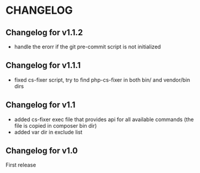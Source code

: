 CHANGELOG
==========================

Changelog for v1.1.2
--------------------

* handle the erorr if the git pre-commit script is not initialized

Changelog for v1.1.1
--------------------

* fixed cs-fixer script, try to find php-cs-fixer in both bin/ and vendor/bin dirs

Changelog for v1.1
--------------------

* added cs-fixer exec file that provides api for all available commands (the file is copied in composer bin dir)
* added var dir in exclude list

Changelog for v1.0
------------------

First release
